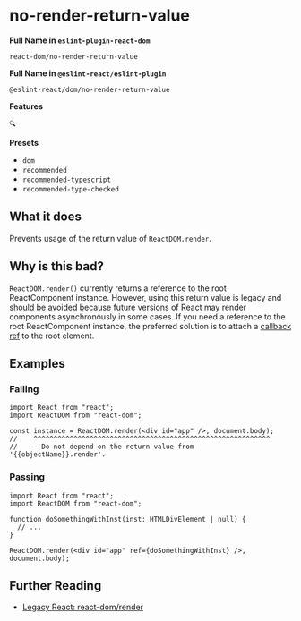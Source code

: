 # no-render-return-value

**Full Name in `eslint-plugin-react-dom`**

```plain copy
react-dom/no-render-return-value
```

**Full Name in `@eslint-react/eslint-plugin`**

```plain copy
@eslint-react/dom/no-render-return-value
```

**Features**

`🔍`

**Presets**

- `dom`
- `recommended`
- `recommended-typescript`
- `recommended-type-checked`

## What it does

Prevents usage of the return value of `ReactDOM.render`.

## Why is this bad?

`ReactDOM.render()` currently returns a reference to the root ReactComponent instance. However, using this return value is legacy and should be avoided because future versions of React may render components asynchronously in some cases. If you need a reference to the root ReactComponent instance, the preferred solution is to attach a [callback ref](https://react.dev/learn/manipulating-the-dom-with-refs) to the root element.

## Examples

### Failing

```tsx
import React from "react";
import ReactDOM from "react-dom";

const instance = ReactDOM.render(<div id="app" />, document.body);
//    ^^^^^^^^^^^^^^^^^^^^^^^^^^^^^^^^^^^^^^^^^^^^^^^^^^^^^^^^^^^
//    - Do not depend on the return value from '{{objectName}}.render'.
```

### Passing

```tsx
import React from "react";
import ReactDOM from "react-dom";

function doSomethingWithInst(inst: HTMLDivElement | null) {
  // ...
}

ReactDOM.render(<div id="app" ref={doSomethingWithInst} />, document.body);
```

## Further Reading

- [Legacy React: react-dom/render](https://legacy.reactjs.org/docs/react-dom.html#render)
